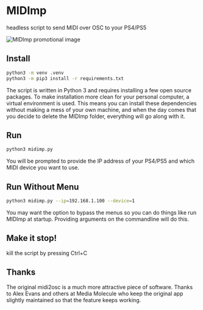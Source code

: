 # MIDImp
headless script to send MIDI over OSC to your PS4/PS5

![MIDImp promotional image](https://repository-images.githubusercontent.com/482833910/1803727c-044f-4e8a-bbbc-6d7e55e19884)

## Install

```sh
python3 -m venv .venv
python3 -m pip3 install -r requirements.txt
```

The script is written in Python 3 and requires installing a few open source packages. To make installation more clean for your personal computer, a virtual environment is used. This means you can install these dependencies without making a mess of your own machine, and when the day comes that you decide to delete the MIDImp folder, everything will go along with it.


## Run

```sh
python3 midimp.py
```
You will be prompted to provide the IP address of your PS4/PS5 and which MIDI device you want to use.


## Run Without Menu

```sh
python3 midimp.py --ip=192.168.1.100 --device=1
```

You may want the option to bypass the menus so you can do things like run MIDImp at startup. Providing arguments on the commandline will do this.


## Make it stop!

kill the script by pressing Ctrl+C


## Thanks

The original midi2osc is a much more attractive piece of software. Thanks to Alex Evans and others at Media Molecule who keep the original app slightly maintained so that the feature keeps working.
